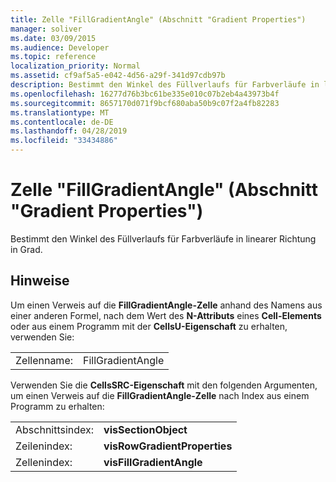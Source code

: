 ```yaml
---
title: Zelle "FillGradientAngle" (Abschnitt "Gradient Properties")
manager: soliver
ms.date: 03/09/2015
ms.audience: Developer
ms.topic: reference
localization_priority: Normal
ms.assetid: cf9af5a5-e042-4d56-a29f-341d97cdb97b
description: Bestimmt den Winkel des Füllverlaufs für Farbverläufe in linearer Richtung in Grad.
ms.openlocfilehash: 16277d76b3bc61be335e010c07b2eb4a43973b4f
ms.sourcegitcommit: 8657170d071f9bcf680aba50b9c07f2a4fb82283
ms.translationtype: MT
ms.contentlocale: de-DE
ms.lasthandoff: 04/28/2019
ms.locfileid: "33434886"
---
```

# <a name="fillgradientangle-cell-gradient-properties-section"></a>Zelle "FillGradientAngle" (Abschnitt "Gradient Properties")

Bestimmt den Winkel des Füllverlaufs für Farbverläufe in linearer Richtung in Grad. 
  
## <a name="remarks"></a>Hinweise

Um einen Verweis auf die **FillGradientAngle-Zelle** anhand des Namens aus einer anderen Formel, nach dem Wert des **N-Attributs** eines **Cell-Elements** oder aus einem Programm mit der **CellsU-Eigenschaft** zu erhalten, verwenden Sie: 
  
|||
|:-----|:-----|
| Zellenname:  <br/> | FillGradientAngle  <br/> |
   
Verwenden Sie die **CellsSRC-Eigenschaft** mit den folgenden Argumenten, um einen Verweis auf die **FillGradientAngle-Zelle** nach Index aus einem Programm zu erhalten: 
  
|||
|:-----|:-----|
| Abschnittsindex:  <br/> |**visSectionObject** <br/> |
| Zeilenindex:  <br/> |**visRowGradientProperties** <br/> |
| Zellenindex:  <br/> |**visFillGradientAngle** <br/> |
   

